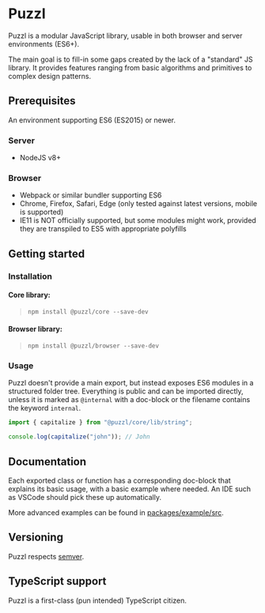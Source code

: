 # Puzzl

Puzzl is a modular JavaScript library, usable in both browser and server environments (ES6+).

The main goal is to fill-in some gaps created by the lack of a "standard" JS library. It provides features ranging from basic algorithms and primitives to complex design patterns.

## Prerequisites

An environment supporting ES6 (ES2015) or newer.

### Server
- NodeJS v8+

### Browser
- Webpack or similar bundler supporting ES6
- Chrome, Firefox, Safari, Edge (only tested against latest versions, mobile is supported)
- IE11 is NOT officially supported, but some modules might work, provided they are transpiled to ES5 with appropriate polyfills

## Getting started

### Installation

#### Core library:
> `npm install @puzzl/core --save-dev`
#### Browser library:
> `npm install @puzzl/browser --save-dev`

### Usage

Puzzl doesn't provide a main export, but instead exposes ES6 modules in a structured folder tree. Everything is public and can be imported directly, unless it is marked as `@internal` with a doc-block or the filename contains the keyword `internal`.

```ts
import { capitalize } from "@puzzl/core/lib/string";

console.log(capitalize("john")); // John
```

## Documentation

Each exported class or function has a corresponding doc-block that explains its basic usage, with a basic example where needed. An IDE such as VSCode should pick these up automatically.

More advanced examples can be found in [packages/example/src](packages/example/src).

## Versioning

Puzzl respects [semver](https://semver.org/).

## TypeScript support

Puzzl is a first-class (pun intended) TypeScript citizen.
